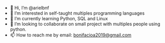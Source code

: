 - 👋 Hi, I’m @arielbnf
- 👀 I’m interested in self-taught multiples programming languages 
- 🌱 I’m currently learning Python, SQL and Linux
- 💞️ I’m looking to collaborate on small project with multiples people using python.
- 📫 How to reach me by email: bonifacioa2019@gmail.com

<!---
arielbnf/arielbnf is a ✨ special ✨ repository because its `README.md` (this file) appears on your GitHub profile.
You can click the Preview link to take a look at your changes.
--->
